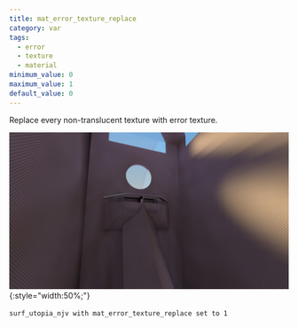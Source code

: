 ```yaml
---
title: mat_error_texture_replace
category: var
tags:
  - error
  - texture
  - material
minimum_value: 0
maximum_value: 1
default_value: 0
---
```


Replace every non-translucent texture with error texture.

![purple error](/assets/images/mat_error_texture_replace/utopia_replace.jpg){:style="width:50%;"}

`surf_utopia_njv with mat_error_texture_replace set to 1`